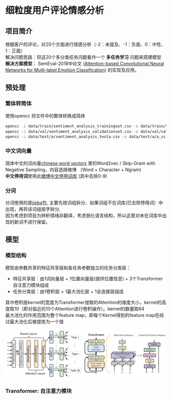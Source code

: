# 细粒度用户评论情感分析

## 项目简介

根据客户的评论，对20个方面进行情感分析（-2：未提及、-1：负面、0：中性、1：正面）  
解决问题思路：将这20个多分类任务问题看作一个 **多任务学习** 问题来搭建模型  
**解决方案模型**： SemEval-2018中论文 ([Attention-based Convolutional Neural Networks for Multi-label Emotion Classification](http://aclweb.org/anthology/S18-1019)) 的实现及应用。

## 预处理

### 繁体转简体

使用opencc 将文件中的繁体转换成简体

```sh
opencc -i data/train/sentiment_analysis_trainingset.csv -o data/train/train_sc.csv -c t2s.json
opencc -i data/val/sentiment_analysis_validationset.csv -o data/val/val_sc.csv -c t2s.json
opencc -i data/test/a/sentiment_analysis_testa.csv -o data/test/a/a_sc.csv -c t2s.json
```

### 中文词向量

简体中文的词向量[chinese word vectors](https://github.com/Embedding/Chinese-Word-Vectors) 里的Word2vec / Skip-Gram with Negative Sampling，内容选择微博 （Word + Character + Ngram)  
**中文停用词**使用此[微博中文停用词库](
https://github.com/chdd/weibo/blob/master/stopwords/%E4%B8%AD%E6%96%87%E5%81%9C%E7%94%A8%E8%AF%8D%E5%BA%93.txt) (其中去除0-9)

### 分词

分词使用的是[jieba](https://github.com/fxsjy/jieba)包, 主要先按词组拆分，如果词组不在词库(已去除停用词）中出现，再将该词组按字拆分,  
因为考虑到项目为辨析情绪非翻译，考虑弱化语言结构，所以这里对未在词库中出现的新词不进行保留。

## 模型

### 模型结构

模型由参数共享的特征共享层和各任务参数独立的任务分类层：

- 特征共享层：由1词向量层 + 1位置向量层(提供位置信息) + 3个Transformer自注意力模块组成
- 任务分类层：由1卷积层 + 1最大池化层 + 1全连接层组成

其中卷积层kernel的宽度为Transformer提取的Attention的维度大小，kernel的高度取10（即对临近的10个Attention进行卷积操作）。kernel的数量取64  
最大池化的作用范围为整个feature map，即每个Kernel得到的feature map在经过最大池化后被提炼为一个值

![attn_conv picture](/pic/attnconv_all_in_one.png)

### Transformer: 自注意力模块
